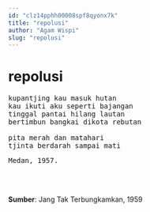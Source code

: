 ```yaml
---
id: "clz14pphh00008spf8qyonx7k"
title: "repolusi"
author: "Agam Wispi"
slug: "repolusi"
---
```


# repolusi

<pre>
kupantjing kau masuk hutan
kau ikuti aku seperti bajangan
tinggal pantai hilang lautan
bertimbun bangkai dikota rebutan

pita merah dan matahari
tjinta berdarah sampai mati
</pre>
<pre>
Medan, 1957.
</pre>
<br/><br/>

**Sumber**: Jang Tak Terbungkamkan, 1959

